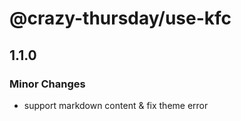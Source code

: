 # @crazy-thursday/use-kfc

## 1.1.0

### Minor Changes

- support markdown content & fix theme error
